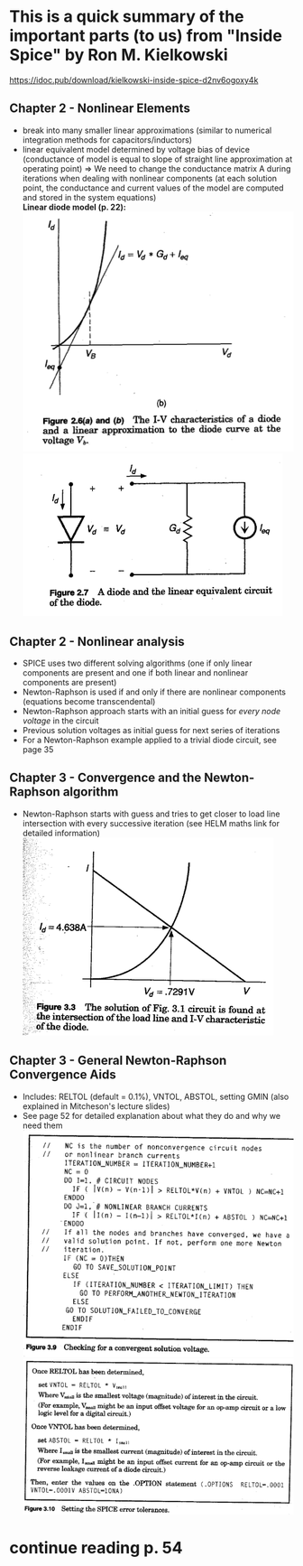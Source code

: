 # This is a quick summary of the important parts (to us) from "Inside Spice" by Ron M. Kielkowski
<https://idoc.pub/download/kielkowski-inside-spice-d2nv6ogoxy4k>

## Chapter 2 - Nonlinear Elements
- break into many smaller linear approximations (similar to numerical integration methods for capacitors/inductors)
- linear equivalent model determined by voltage bias of device (conductance of model is equal to slope of straight line approximation at operating point) => We need to change the conductance matrix A during iterations when dealing with nonlinear components (at each solution point, the conductance and current values of the model are computed and stored in the system equations)  
**Linear diode model (p. 22):**  
![Diode I-V Characteristics](./Images_for_md_files/InsideSpice_Figure_2.6.png)
![Linear diode model](./Images_for_md_files/InsideSpice_Figure_2.7.png)

## Chapter 2 - Nonlinear analysis
- SPICE uses two different solving algorithms (one if only linear components are present and one if both linear and nonlinear components are present)
- Newton-Raphson is used if and only if there are nonlinear components (equations become transcendental)
- Newton-Raphson approach starts with an initial guess for *every node voltage* in the circuit
- Previous solution voltages as initial guess for next series of iterations
- For a Newton-Raphson example applied to a trivial diode circuit, see page 35

## Chapter 3 - Convergence and the Newton-Raphson algorithm
- Newton-Raphson starts with guess and tries to get closer to load line intersection with every successive iteration (see HELM maths link for detailed information)
![Result of Newton-Raphson algorithm](./Images_for_md_files/InsideSpice_Figure_3.1.png)

## Chapter 3 - General Newton-Raphson Convergence Aids
- Includes: RELTOL (default = 0.1%), VNTOL, ABSTOL, setting GMIN (also explained in Mitcheson's lecture slides)
- See page 52 for detailed explanation about what they do and why we need them 
![Basic convergence checking algorithm](./Images_for_md_files/InsideSpice_Figure_3.9.png)
![Example of setting error tolerances](./Images_for_md_files/InsideSpice_Figure_3.10.png)


# continue reading p. 54